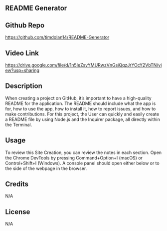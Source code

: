## README Generator 

## Github Repo

https://github.com/timdolan14/README-Generator

## Video Link

https://drive.google.com/file/d/1n5IeZsvYMURwzVnGsiQqzJrYOcY2VbTN/view?usp=sharing

## Description 

When creating a project on GitHub, it’s important to have a high-quality README for the application. The README should include what the app is for, how to use the app, how to install it, how to report issues, and how to make contributions. For this project, the User can quickly and easily create a README file by using Node.js and the Inquirer package, all directly within the Terminal. 

## Usage 

To review this Site Creation, you can review the notes in each section. Open the Chrome DevTools by pressing Command+Option+I (macOS) or Control+Shift+I (Windows). A console panel should open either below or to the side of the webpage in the browser.

## Credits

N/A

## License

N/A

